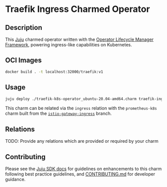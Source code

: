 # Traefik Ingress Charmed Operator

## Description

This [Juju](https://juju.is) charmed operator written with the [Operator Lifecycle Manager Framework](https://juju.is/docs/olm), powering ingress-like capabilities on Kubernetes.

## OCI Images

```sh
docker build . -t localhost:32000/traefik:v1
```

## Usage

```sh
juju deploy ./traefik-k8s-operator_ubuntu-20.04-amd64.charm traefik-ingress --trust --resource traefik-image=localhost:32000/traefik:v1
```

This charm can be related via the `ingress` relation with the `prometheus-k8s` charm built from the [`istio-gateway-ingress`](https://github.com/canonical/prometheus-k8s-operator/tree/istio-gateway-ingress) branch.

## Relations

TODO: Provide any relations which are provided or required by your charm

## Contributing

<!-- TEMPLATE-TODO: Change this URL to be the full Github path to CONTRIBUTING.md-->

Please see the [Juju SDK docs](https://juju.is/docs/sdk) for guidelines on enhancements to this charm following best practice guidelines, and [CONTRIBUTING.md](./CONTRIBUTING.md) for developer guidance.
